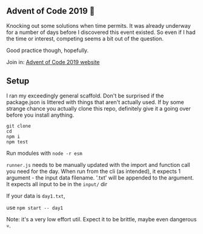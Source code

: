 Advent of Code 2019 🎄
---

Knocking out some solutions when time permits. It was already underway for a number of days before I discovered this event existed. So even if I had the time or interest, competing seems a bit out of the question.

Good practice though, hopefully.

Join in: [Advent of Code 2019 website](adventofcode.com/2019)

Setup
---
I ran my exceedingly general scaffold. Don't be surprised if the package.json is littered with things that aren't actually used. If by some strange chance you actually clone this repo, definitely give it a going over before you install anything.
```shell
git clone
cd
npm i
npm test
```
Run modules with `node -r esm`

`runner.js` needs to be manually updated with the import and function call you need for the day. When run from the cli (as intended), it expects 1 argument - the input data filename.  '.txt' will be appended to the argument. It expects all input to be in the `input/` dir

If your data is `day1.txt`,

use `npm start -- day1`

Note: it's a very low effort util. Expect it to be brittle, maybe even dangerous 💀.
